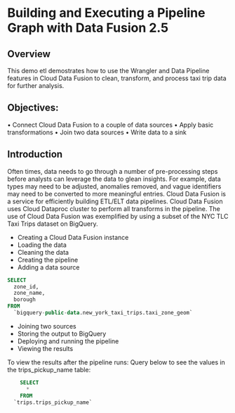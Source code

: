# Building and Executing a Pipeline Graph with Data Fusion 2.5

## Overview
This demo etl demostrates how to use the Wrangler and Data Pipeline features in Cloud Data Fusion to clean, transform, and process taxi trip data for further analysis.


## Objectives:
•	Connect Cloud Data Fusion to a couple of data sources
•	Apply basic transformations
•	Join two data sources
•	Write data to a sink

## Introduction
Often times, data needs to go through a number of pre-processing steps before analysts can leverage the data to glean insights. For example, data types may need to be adjusted, anomalies removed, and vague identifiers may need to be converted to more meaningful entries. Cloud Data Fusion is a service for efficiently building ETL/ELT data pipelines. Cloud Data Fusion uses Cloud Dataproc cluster to perform all transforms in the pipeline.
The use of Cloud Data Fusion was exemplified by using a subset of the NYC TLC Taxi Trips dataset on BigQuery.

- Creating a Cloud Data Fusion instance
- Loading the data
- Cleaning the data
- Creating the pipeline
- Adding a data source

```sql
SELECT
  zone_id,
  zone_name,
  borough
FROM
  `bigquery-public-data.new_york_taxi_trips.taxi_zone_geom`
```
- Joining two sources
- Storing the output to BigQuery
- Deploying and running the pipeline
- Viewing the results

To view the results after the pipeline runs:
Query below to see the values in the trips_pickup_name table:

```sql
	SELECT
	  *
	FROM
  `trips.trips_pickup_name`
```
 

